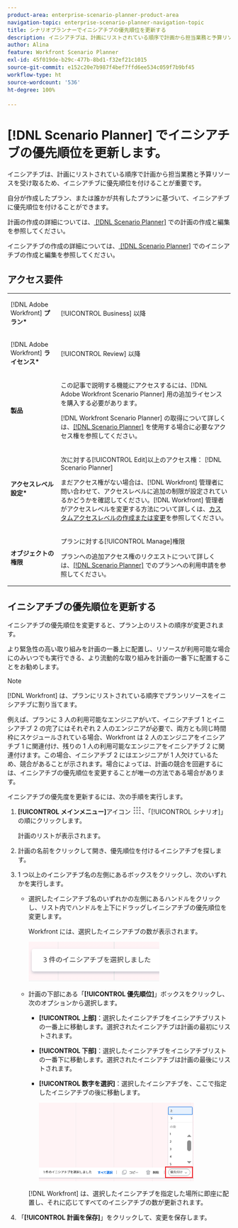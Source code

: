 ```yaml
---
product-area: enterprise-scenario-planner-product-area
navigation-topic: enterprise-scenario-planner-navigation-topic
title: シナリオプランナーでイニシアチブの優先順位を更新する
description: イニシアチブは、計画にリストされている順序で計画から担当業務と予算リソースを受け取るため、イニシアチブに優先順位を付けることが重要です。
author: Alina
feature: Workfront Scenario Planner
exl-id: 45f019de-b29c-477b-8bd1-f32ef21c1015
source-git-commit: e152c20e7b987f4bef7ffd6ee534c059f7b9bf45
workflow-type: ht
source-wordcount: '536'
ht-degree: 100%

---
```


# [!DNL Scenario Planner] でイニシアチブの優先順位を更新します。

イニシアチブは、計画にリストされている順序で計画から担当業務と予算リソースを受け取るため、イニシアチブに優先順位を付けることが重要です。

自分が作成したプラン、または誰かが共有したプランに基づいて、イニシアチブに優先順位を付けることができます。

計画の作成の詳細については、[ [!DNL Scenario Planner]](../scenario-planner/create-and-edit-plans.md) での計画の作成と編集を参照してください。

イニシアチブの作成の詳細については、[ [!DNL Scenario Planner]](../scenario-planner/create-and-edit-initiatives.md) でのイニシアチブの作成と編集を参照してください。

## アクセス要件

<table style="table-layout:auto"> 
 <col> 
 <col> 
 <tbody> 
  <tr> 
   <td> <p>[!DNL Adobe Workfront]<b> プラン*</b> </p> </td> 
   <td>[!UICONTROL Business] 以降</td> 
  </tr> 
  <tr> 
   <td> <p>[!DNL Adobe Workfront]<b> ライセンス*</b> </p> </td> 
   <td> <p>[!UICONTROL Review] 以降</p> </td> 
  </tr> 
  <tr> 
   <td><b>製品</b> </td> 
   <td> <p>この記事で説明する機能にアクセスするには、[!DNL Adobe Workfront Scenario Planner] 用の追加ライセンスを購入する必要があります。</p> <p>[!DNL Workfront Scenario Planner] の取得について詳しくは、<a href="../scenario-planner/access-needed-to-use-sp.md" class="MCXref xref">[!DNL Scenario Planner]</a> を使用する場合に必要なアクセス権を参照してください。 </p> </td> 
  </tr> 
  <tr data-mc-conditions=""> 
   <td><strong>アクセスレベル設定*</strong> </td> 
   <td> <p>次に対する[!UICONTROL Edit]以上のアクセス権： [!DNL Scenario Planner]</p> <p>まだアクセス権がない場合は、[!DNL Workfront] 管理者に問い合わせて、アクセスレベルに追加の制限が設定されているかどうかを確認してください。[!DNL Workfront] 管理者がアクセスレベルを変更する方法について詳しくは、<a href="../administration-and-setup/add-users/configure-and-grant-access/create-modify-access-levels.md" class="MCXref xref">カスタムアクセスレベルの作成または変更</a>を参照してください。</p> </td> 
  </tr> 
  <tr data-mc-conditions=""> 
   <td> <p><strong>オブジェクトの権限</strong> </p> </td> 
   <td> <p>プランに対する[!UICONTROL Manage]権限</p> <p>プランへの追加アクセス権のリクエストについて詳しくは、<a href="../scenario-planner/request-access-to-plan.md" class="MCXref xref">[!DNL Scenario Planner]</a> でのプランへの利用申請を参照してください。</p> </td> 
  </tr> 
 </tbody> 
</table>

## イニシアチブの優先順位を更新する

イニシアチブの優先順位を変更すると、プラン上のリストの順序が変更されます。

より緊急性の高い取り組みを計画の一番上に配置し、リソースが利用可能な場合にのみいつでも実行できる、より流動的な取り組みを計画の一番下に配置することをお勧めします。

>[!NOTE]
>
>[!DNL Workfront] は、プランにリストされている順序でプランリソースをイニシアチブに割り当てます。
>
>例えば、プランに 3 人の利用可能なエンジニアがいて、イニシアチブ 1 とイニシアチブ 2 の完了にはそれぞれ 2 人のエンジニアが必要で、両方とも同じ時間枠にスケジュールされている場合、Workfront は 2 人のエンジニアをイニシアチブ 1 に関連付け、残りの 1 人の利用可能なエンジニアをイニシアチブ 2 に関連付けます。この場合、イニシアチブ 2 にはエンジニアが 1 人欠けているため、競合があることが示されます。場合によっては、計画の競合を回避するには、イニシアチブの優先順位を変更することが唯一の方法である場合があります。

イニシアチブの優先度を更新するには、次の手順を実行します。

1. **[!UICONTROL メインメニュー]**&#x200B;アイコン ![](assets/main-menu-icon.png)、「[!UICONTROL シナリオ]」の順にクリックします。

   計画のリストが表示されます。

1. 計画の名前をクリックして開き、優先順位を付けるイニシアチブを探します。
1. 1 つ以上のイニシアチブ名の左側にあるボックスをクリックし、次のいずれかを実行します。

   * 選択したイニシアチブ名のいずれかの左側にあるハンドルをクリックし、リスト内でハンドルを上下にドラッグしイニシアチブの優先順位を変更します。

     Workfront には、選択したイニシアチブの数が表示されます。

     ![](assets/multi-select-initiative-number.png)

   * 計画の下部にある「**[!UICONTROL 優先順位]**」ボックスをクリックし、次のオプションから選択します。

      * **[!UICONTROL 上部]**：選択したイニシアチブをイニシアチブリストの一番上に移動します。選択されたイニシアチブは計画の最初にリストされます。
      * **[!UICONTROL 下部]**：選択したイニシアチブをイニシアチブリストの一番下に移動します。選択されたイニシアチブは計画の最後にリストされます。
      * **[!UICONTROL 数字を選択]**：選択したイニシアチブを、ここで指定したイニシアチブの後に移動します。

        ![](assets/prioritize-initiatives-expanded-highlighted-350x171.png)

     [!DNL Workfront] は、選択したイニシアチブを指定した場所に即座に配置し、それに応じてすべてのイニシアチブの数が更新されます。

1. 「**[!UICONTROL 計画を保存]**」をクリックして、変更を保存します。
